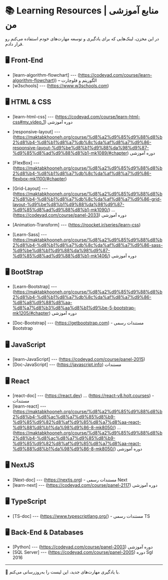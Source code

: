 # 📚 Learning Resources | منابع آموزشی من  

در این مخزن، لینک‌هایی که برای یادگیری و توسعه مهارت‌های خودم استفاده می‌کنم رو قرار دادم.  

## 🖥️ Front-End  
- [learn-algorithm-flowchart] --- (https://codeyad.com/course/learn-algorithm-flowchart)) – الگوریتم و فلوچارت
- [w3schools] --- (https://www.w3schools.com) 

## 🖥️ HTML & CSS  
- [learn-html-css] --- (https://codeyad.com/course/learn-html-css#my_video_1) دوره آموزشی
- [responsive-layout] --- (https://maktabkhooneh.org/course/%d8%a2%d9%85%d9%88%d8%b2%d8%b4-%d8%b1%d8%a7%db%8c%da%af%d8%a7%d9%86-responsive-layout-%d9%be%d8%b1%d9%88%da%98%d9%87-%d9%85%d8%ad%d9%88%d8%b1-mk1089/#chapter) دوره آموزشی

- [FlexBox] --- (https://maktabkhooneh.org/course/%d8%a2%d9%85%d9%88%d8%b2%d8%b4-%d8%b1%d8%a7%db%8c%da%af%d8%a7%d9%86-flexbox-mk1100/#chapter)
- [Grid-Layout] --- (https://maktabkhooneh.org/course/%d8%a2%d9%85%d9%88%d8%b2%d8%b4-%d8%b1%d8%a7%db%8c%da%af%d8%a7%d9%86-grid-layout-%d9%be%d8%b1%d9%88%da%98%d9%87-%d9%85%d8%ad%d9%88%d8%b1-mk1090/) ... (https://codeyad.com/course/panel-2033) دوره آموزشی

- [Animation-Transform] --- (https://roocket.ir/series/learn-css)
- [Learn-Sass] --- (https://maktabkhooneh.org/course/%d8%a2%d9%85%d9%88%d8%b2%d8%b4-%d8%b1%d8%a7%db%8c%da%af%d8%a7%d9%86-sass-%d9%be%d8%b1%d9%88%da%98%d9%87-%d9%85%d8%ad%d9%88%d8%b1-mk1406/) دوره آموزشی

## 🖥️ BootStrap  
- [Learn-Bootstrap] --- (https://maktabkhooneh.org/course/%d8%a2%d9%85%d9%88%d8%b2%d8%b4-%d8%b1%d8%a7%db%8c%da%af%d8%a7%d9%86-%d8%a8%d9%88%d8%aa-%d8%a7%d8%b3%d8%aa%d8%b1%d9%be-5-bootstrap-mk1205/#chapter) دوره آموزشی

- [Doc-Bootstrap] --- (https://getbootstrap.com) - مستندات رسمی Bootstrap
 

## 🖥️ JavaScript 
- [learn-JavaScript] --- (https://codeyad.com/course/panel-2015)
- [Doc-JavaScript] --- (https://javascript.info) مستندات

  
## 🖥️ React
- [react-doc] --- (https://react.dev) ... (https://react-v8.holt.courses) - مستندات
- [learn-react] --- (https://maktabkhooneh.org/course/%d8%a2%d9%85%d9%88%d8%b2%d8%b4-%d8%ac%d8%a7%d9%85%d8%b9-%d9%85%d9%82%d8%af%d9%85%d8%a7%d8%aa-react-%d9%88%d8%b1%da%98%d9%86-8-mk8050/) ... (https://maktabkhooneh.org/course/%d8%a2%d9%85%d9%88%d8%b2%d8%b4-%d8%ac%d8%a7%d9%85%d8%b9-%d9%85%d9%82%d8%af%d9%85%d8%a7%d8%aa-react-%d9%88%d8%b1%da%98%d9%86-8-mk8050/) دوره آموزشی

  
## 🖥️ NextJS 
- [Next-doc] --- (https://nextjs.org) - مستندات رسمی Next
- [learn-next] --- (https://codeyad.com/course/panel-2117) دوره آموزشی


## 🖥️ TypeScript 
- [TS-doc] --- (https://www.typescriptlang.org/) - مستندات رسمی TS


## 🖥️ Back-End & Databases  
- [Python] --- (https://codeyad.com/course/panel-2003) دوره آموزشی
- [SQL Server] --- (https://codeyad.com/course/panel-2005) دوره Sgl 2016

---
📌 با یادگیری مهارت‌های جدید، این لیست را به‌روزرسانی می‌کنم.

